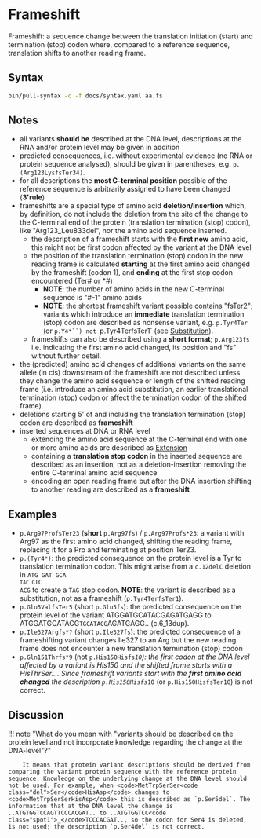 # Frameshift

<!-- ## Definition -->

Frameshift: a sequence change between the translation initiation (start) and termination (stop) codon where, compared to a reference sequence, translation shifts to another reading frame.

## Syntax

```sh exec="true"
bin/pull-syntax -c -f docs/syntax.yaml aa.fs
```

## Notes

- all variants **should be** described at the DNA level, descriptions at the RNA and/or protein level may be given in addition
- predicted consequences, i.e. without experimental evidence (no RNA or protein sequence analysed), should be given in parentheses, e.g. `p.(Arg123LysfsTer34)`.
- for all descriptions the **most C-terminal position** possible of the reference sequence is arbitrarily assigned to have been changed (**3'rule**)
- frameshifts are a special type of amino acid **deletion/insertion** which, by definition, do not include the deletion from the site of the change to the C-terminal end of the protein (translation termination (stop) codon), like "Arg123_Leu833del", nor the amino acid sequence inserted.
    - the description of a frameshift starts with the **first new** amino acid, this might not be first codon affected by the variant at the DNA level
    - the position of the translation termination (stop) codon in the new reading frame is calculated **starting** at the first amino acid changed by the frameshift (codon 1), and **ending** at the first stop codon encountered (Ter# or \*#)
        - **NOTE**: the number of amino acids in the new C-terminal sequence is "#-1" amino acids
        - **NOTE**: the shortest frameshift variant possible contains "fsTer2"; variants which introduce an **immediate** translation termination (stop) codon are described as nonsense variant, e.g. `p.Tyr4Ter` (or `p.Y4*``) not `p.Tyr4TerfsTer1` (see [Substitution](substitution.md)).
    - frameshifts can also be described using a **short format**; `p.Arg123fs` i.e. indicating the first amino acid changed, its position and "fs" without further detail.
- the (predicted) amino acid changes of additional variants on the same allele (in cis) downstream of the frameshift are not described unless they change the amino acid sequence or length of the shifted reading frame (i.e. introduce an amino acid substitution, an earlier translational termination (stop) codon or affect the termination codon of the shifted frame).
- deletions starting 5' of and including the translation termination (stop) codon are described as **frameshift**
- inserted sequences at DNA or RNA level
    - extending the amino acid sequence at the C-terminal end with one or more amino acids are described as [Extension](extension.md)
    - containing a **translation stop codon** in the inserted sequence are described as an insertion, not as a deletion-insertion removing the entire C-terminal amino acid sequence
    - encoding an open reading frame but after the DNA insertion shifting to another reading are described as a **frameshift**

## Examples

- `p.Arg97ProfsTer23` (**short** `p.Arg97fs`) / `p.Arg97Profs*23`: a variant with Arg97 as the first amino acid changed, shifting the reading frame, replacing it for a Pro and terminating at position Ter23.
- `p.(Tyr4*)`: the predicted consequence on the protein level is a Tyr to translation termination codon. This might arise from a `c.12delC` deletion in <code>ATG GAT GCA <code class="stop">TA</code><code
        class="del">C</code><code> </code><code class="stop">G</code>TC ACG</code> to create a <code class="stop">TAG</code> stop codon. **NOTE**: the variant is described as a substitution, not as a frameshift (<code class="invalid">p.Tyr4TerfsTer1</code>).
- `p.Glu5ValfsTer5` (short `p.Glu5fs`): the predicted consequence on the protein level of the variant ATGGATGCATACGAGATGAGG to ATGGATGCATACG<code class="spot1">TGCATACG</code>AGATGAGG.. (c.6_13dup).
- `p.Ile327Argfs*?` (short `p.Ile327fs`): the predicted consequence of a frameshifting variant changes Ile327 to an Arg but the new reading frame does not encounter a new translation termination (stop) codon
- `p.Gln151Thrfs*9` (not <code class="invalid">p.His150Hisfs*10</code>): the first codon at the DNA level affected by a variant is His150 and the shifted frame starts with a HisThrSer.... Since frameshift variants start with the **first amino acid changed** the description <code class="invalid">p.His150Hisfs*10</code> (or <code class="invalid">p.His150HisfsTer10</code>) is not correct.

## Discussion

!!! note "What do you mean with "variants should be described on the protein level and not incorporate knowledge regarding the change at the DNA-level"?"

        It means that protein variant descriptions should be derived from comparing the variant protein sequence with the reference protein sequence. Knowledge on the underlying change at the DNA level should not be used. For example, when <code>MetTrpSerSer<code class="del">Ser</code>HisAsp</code> changes to <code>MetTrpSerSerHisAsp</code> this is described as `p.Ser5del`. The information that at the DNA level the change is ..ATGTGGTCCAGTTCCCACGAT.. to ..ATGTGGTCC<code class="spot1">_</code>TCCCACGAT.., so the codon for Ser4 is deleted, is not used; the description `p.Ser4del` is not correct.
